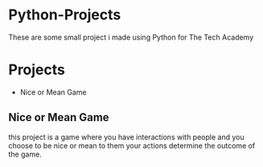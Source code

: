 # Python-Projects
These are some small project i made using Python for The Tech Academy

# Projects
* Nice or Mean Game

## Nice or Mean Game
this project is a game where you have interactions with people and you choose to be nice or mean to them your actions determine the outcome of the game.
